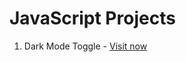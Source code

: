 # JavaScript Projects

1. Dark Mode Toggle -  [Visit now](https://anupamyadav01.github.io/module-4-JS/Project2%20Dark%20Mode/index.html)